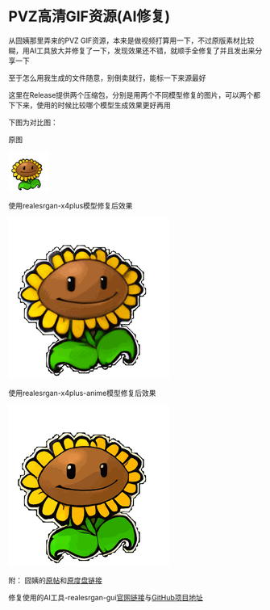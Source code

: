 # PVZ高清GIF资源(AI修复)

从囧姨那里弄来的PVZ GIF资源，本来是做视频打算用一下，不过原版素材比较糊，用AI工具放大并修复了一下，发现效果还不错，就顺手全修复了并且发出来分享一下

至于怎么用我生成的文件随意，别倒卖就行，能标一下来源最好

这里在Release提供两个压缩包，分别是用两个不同模型修复的图片，可以两个都下下来，使用的时候比较哪个模型生成效果更好再用

下图为对比图：

原图

![ ](SunFlower.gif)

使用realesrgan-x4plus模型修复后效果

![ ](SunFlower(x4p).gif)

使用realesrgan-x4plus-anime模型修复后效果

![ ](SunFlower(x4pa).gif)

附：
囧姨的[原帖](https://tieba.baidu.com/p/8869701047)和[原度盘链接](https://pan.baidu.com/s/185fzRIj-Vh1kxtF7-37dUg?pwd=eb5d)

修复使用的AI工具-realesrgan-gui[官网链接](https://akarin.dev/realesrgan-gui/)与[GitHub项目地址](https://github.com/TransparentLC/realesrgan-gui)
